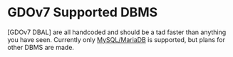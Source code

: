# GDOv7 Supported DBMS

[GDOv7 DBAL] are all handcoded and should be  a tad faster than anything you have seen.
Currently only [MySQL/MariaDB](https://github.com/gizmore/) is supported, but plans for other DBMS are made.
